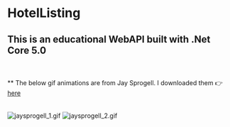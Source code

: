 # HotelListing
## This is an educational WebAPI built with .Net Core 5.0
<br><br>** The below gif animations are from Jay Sprogell. I downloaded them 👉 [here](https://giphy.com/jaysprogell)
<br><br><br>
![jaysprogell_1.gif](jaysprogell_1.gif "Jay Sprogell") ![jaysprogell_2.gif](jaysprogell_2.gif "Jay Sprogell")
